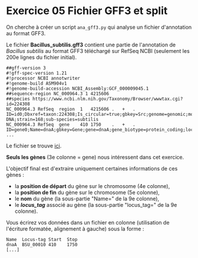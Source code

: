 # Exercice 05 Fichier GFF3 et split

On cherche à créer un script `ana_gff3.py` qui analyse un fichier d'annotation au format GFF3. 

Le fichier **Bacillus_subtilis.gff3** contient une partie de l'annotation de *Bacillus subtilis* au format GFF3 téléchargé sur RefSeq NCBI (seulement les 200e lignes du fichier initial). 

```
##gff-version 3
#!gff-spec-version 1.21
#!processor NCBI annotwriter
#!genome-build ASM904v1
#!genome-build-accession NCBI_Assembly:GCF_000009045.1
##sequence-region NC_000964.3 1 4215606
##species https://www.ncbi.nlm.nih.gov/Taxonomy/Browser/wwwtax.cgi?id=224308
NC_000964.3	RefSeq	region	1	4215606	.	+	.	ID=id0;Dbxref=taxon:224308;Is_circular=true;gbkey=Src;genome=genomic;mol_type=genomic DNA;strain=168;sub-species=subtilis
NC_000964.3	RefSeq	gene	410	1750	.	+	.	ID=gene0;Name=dnaA;gbkey=Gene;gene=dnaA;gene_biotype=protein_coding;locus_tag=BSU_00010;old_locus_tag=BSU00010
...
```

Le fichier se trouve [ici](https://filesender.renater.fr/?s=download&token=8f894f37-72e6-fb0b-5bf1-6bee2331d639).

**Seuls les gènes** (3e colonne = gene) nous intéressent dans cet exercice.

L'objectif final est d'extraire uniquement certaines informations de ces gènes :
 
* la **position de départ** du gène sur le chromosome (4e colonne),
* la **position de fin** du gène sur le chromosome (5e colonne),
* le **nom** du gène (la sous-partie "Name=" de la 9e colonne),
* le ***locus_tag*** associé au gène (la sous-partie "locus_tag=" de la 9e colonne).

Vous écrirez vos données dans un fichier en colonne (utilisation de l'écriture formatée, alignement à gauche) sous la forme :

```
Name  Locus-tag Start  Stop
dnaA  BSU_00010 410    1750
[...]
```
